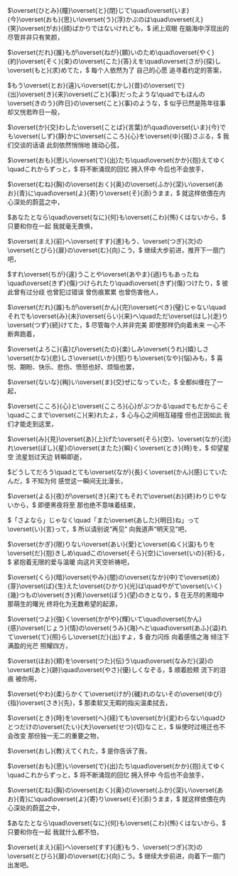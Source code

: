 $\overset{ひとみ}{瞳}\overset{と}{閉}じて\quad\overset{いま}{今}\overset{おも}{思}い\overset{う}{浮}かぶのは\quad\overset{え}{笑}\overset{がお}{顔}ばかりではないけれども，$
闭上双眼 在脑海中浮现出的 尽管并非只有笑颜，

$\overset{だれ}{誰}もが\overset{ねが}{願}いのため\quad\overset{やく}{約}\overset{そく}{束}の\overset{こた}{答}えを\quad\overset{さが}{探}し\overset{もと}{求}めてた，$
每个人依然为了 自己的心愿 追寻着约定的答案，

$もう\overset{とお}{遠}い\overset{むかし}{昔}の\overset{で}{出}\overset{き}{来}\overset{ごと}{事}だったような\quadでもほんの\overset{きのう}{昨日}の\overset{こと}{事}のような，$
似乎已然是陈年往事 却又恍若昨日一般，

$\overset{か}{交}わした\overset{ことば}{言葉}が\quad\overset{いま}{今}でも\overset{しず}{静}かに\overset{こころ}{心}を\overset{ゆ}{揺}さぶる，$
我们交谈的话语 此刻依然悄悄地 拨动心弦，

$\overset{おも}{思}い\overset{で}{出}たち\quad\overset{かか}{抱}えてゆく\quadこれからずっと，$
将不断涌现的回忆 拥入怀中 今后也不会放手，

$\overset{むね}{胸}の\overset{おく}{奥}の\overset{ふか}{深}い\overset{あお}{青}に\quad\overset{よ}{寄}り\overset{そ}{添}うまま，$
就这样依偎在内心深处的蔚蓝之中，

$あなたとなら\quad\overset{なに}{何}も\overset{こわ}{怖}くはないから，$
只要和你在一起 我就毫无畏惧，

$\overset{まえ}{前}へ\overset{すす}{進}もう、\overset{つぎ}{次}の\overset{とびら}{扉}の\overset{む}{向}こう，$
继续大步前进，推开下一扇门吧，

$すれ\overset{ちが}{違}うことや\overset{あやま}{過}ちもあったね\quad\overset{きず}{傷}つけられたり\quad\overset{きず}{傷}つけたり，$
彼此曾有过分歧 也曾犯过错误 曾伤痕累累 也曾伤害他人，

$\overset{だれ}{誰}もが\overset{かん}{完}\overset{ぺき}{璧}じゃない\quadそれでも\overset{み}{未}\overset{らい}{来}へ\quadただ\overset{はし}{走}り\overset{つず}{続}けてた，$
尽管每个人并非完美 即使那样仍向着未来 一心不断奔跑着，

$\overset{よろこ}{喜}び\overset{たの}{楽}しみ\overset{うれ}{嬉}しさ\overset{かな}{悲}しさ\overset{いか}{怒}りも\overset{なや}{悩}みも，$
喜悦、期盼、快乐、悲伤、愤怒也好、烦恼也罢，

$\overset{ないな}{綯}い\overset{ま}{交}ぜになっていた，$
全都纠缠在了一起，

$\overset{こころ}{心}と\overset{こころ}{心}がぶつかる\quadでもだからこそ\quadここまで\overset{こ}{来}れたよ，$
心与心之间相互碰撞 但也正因如此 我们才能走到这里，

$\overset{み}{見}\overset{あ}{上}げた\overset{そら}{空}、\overset{なが}{流}れ\overset{ぼし}{星}の\overset{またた}{瞬}く\overset{とき}{時}を，$
仰望星空 流星划过天边 转瞬即逝，

$どうしてだろう\quadとても\overset{なが}{長}く\overset{かん}{感}じていたんだ，$
不知为何 感觉这一瞬间无比漫长，

$\overset{よる}{夜}が\overset{き}{来}てもそれで\overset{お}{終}わりじやないから，$
即便黑夜将至 那也绝不意味着结束，

$「さよなら」じゃなく\quad「また\overset{あした}{明日}ね」って\overset{い}{言}って，$
所以请别说“再见” 向我道声“明天见”吧，

$\overset{かぎ}{限}りない\overset{あい}{愛}と\overset{ぬく}{温}もりを\overset{だ}{抱}きしめ\quadこの\overset{そら}{空}に\overset{いの}{祈}る，$
紧抱着无限的爱与温暖 向这片天空祈祷吧，

$\overset{くら}{暗}\overset{やみ}{闇}の\overset{なか}{中}で\overset{め}{芽}\overset{ば}{生}えた\overset{ひかり}{光}は\quadやがて\overset{いく}{幾}つもの\overset{き}{希}\overset{ぼう}{望}のきとなり，$
在无尽的黑暗中 那萌生的曙光 终将化为无数希望的起源，

$\overset{つよ}{強}く\overset{かがや}{輝}いて\quad\overset{かん}{感}\overset{じょう}{情}の\overset{うみ}{海}へと\quad\overset{あふ}{溢}れて\overset{て}{照}らし\overset{だ}{出}すよ，$
奋力闪烁 向着感情之海 倾注下满盈的光芒 照耀四方，

$\overset{ほお}{頬}を\overset{つた}{伝}う\quad\overset{なみだ}{涙}の\overset{あと}{跡}\quad\overset{やさ}{優}しくなぞる，$
顺着脸颊 流下的泪痕 被你用，

$\overset{やわ}{柔}らかくて\overset{けが}{穢}れのないその\overset{ゆび}{指}\overset{さき}{先}，$
那柔软又无暇的指尖温柔拭去，

$\overset{とき}{時}を\overset{へ}{経}ても\overset{か}{変}わらない\quadひとつだけの\overset{たい}{大}\overset{せつ}{切}なこと，$
纵使时过境迁也不会改变 那份独一无二的重要之物，

$\overset{おし}{教}えてくれた，$
是你告诉了我，

$\overset{おも}{思}い\overset{で}{出}たち\quad\overset{かか}{抱}えてゆく\quadこれからずっと，$
将不断涌现的回忆 拥入怀中 今后也不会放手，

$\overset{むね}{胸}の\overset{おく}{奥}の\overset{ふか}{深}い\overset{あお}{青}に\quad\overset{よ}{寄}り\overset{そ}{添}うまま，$
就这样依偎在内心深处的蔚蓝之中，

$あなたとなら\quad\overset{なに}{何}も\overset{こわ}{怖}くはないから，$
只要和你在一起 我就什么都不怕，

$\overset{まえ}{前}へ\overset{すす}{進}もう、\overset{つぎ}{次}の\overset{とびら}{扉}の\overset{む}{向}こう。$
继续大步前进，向着下一扇门出发吧。

